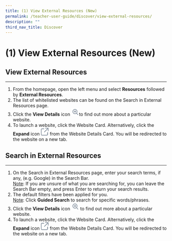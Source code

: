 ```yaml
---
title: (1) View External Resources (New)
permalink: /teacher-user-guide/discover/view-external-resources/
description: ""
third_nav_title: Discover
---
```

<h1>(1) View External Resources (New)</h1>
<h2>View External Resources</h2>
<hr>
<ol>
    <li>From the homepage, open the left menu and select <strong>Resources</strong> followed by <strong>External Resources</strong>.</li>
    <li>The list of whitelisted websites can be found on the Search in External Resources page.</li>
    <li>Click the <strong>View Details</strong> icon <img style="width: 1.5rem; display: inline;" src="/images/Icons/ViewDetails.svg">to find out more about a particular website.</li>
    <li>To launch a website, click the Website Card. Alternatively, click the <strong>Expand</strong> icon <img style="width: 1.5rem; display: inline;" src="/images/Icons/external-link.svg"> from the Website Details Card. You will be redirected to the website on a new tab.</li>
</ol>

<h2>Search in External Resources</h2>

<hr>

<ol>
    <li>On the Search in External Resources page, enter your search terms, if any, (e.g. Google) in the Search Bar.</li>
	<u>Note</u>: If you are unsure of what you are searching for, you can leave the Search Bar empty, and press Enter to return your search results.
    <li>The default filters have been applied for you.</li>
    <u>Note</u>: Click <strong>Guided Search</strong> to search for specific words/phrases.
    <li>Click the <strong>View Details</strong> icon <img style="width: 1.5rem; display: inline;" src="/images/Icons/ViewDetails.svg"> to find out more about a particular website.</li>
    <li>To launch a website, click the Website Card. Alternatively, click the <strong>Expand</strong> icon <img style="width: 1.5rem; display: inline;" src="/images/Icons/external-link.svg"> from the Website Details Card. You will be redirected to the website on a new tab.</li>
</ol>
